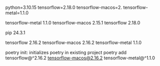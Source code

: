 python=3.10.15
tensorflow=2.18.0
tensorflow-macos=2.
tensorflow-metal=1.1.0


tensorflow-metal 1.1.0
tensorflow-macos 2.15.1
tensorflow 2.18.0

pip 24.3.1

tensorflow                   2.16.2
tensorflow-macos             2.16.2
tensorflow-metal             1.1.0

poetry init: initializes poetry in existing project
poetry add tensorflow@^2.16.2 tensorflow-macos@2.16.2 tensorflow-metal@^1.1.0